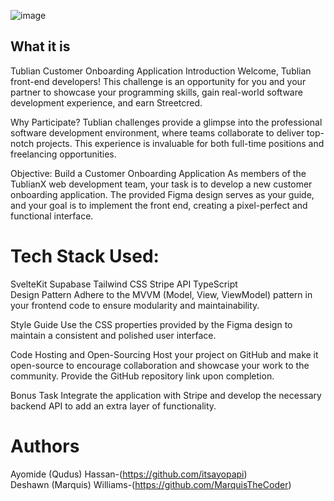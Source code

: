
![image](https://github.com/tublianchallenge/tublianchallenge/assets/104405433/2501b491-c607-4983-a5de-811b9984045b)


## What it is

Tublian Customer Onboarding Application
Introduction
Welcome, Tublian front-end developers! This challenge is an opportunity for you and your partner to showcase your programming skills, gain real-world software development experience, and earn Streetcred.

Why Participate?
Tublian challenges provide a glimpse into the professional software development environment, where teams collaborate to deliver top-notch projects. This experience is invaluable for both full-time positions and freelancing opportunities.

Objective: Build a Customer Onboarding Application
As members of the TublianX web development team, your task is to develop a new customer onboarding application. The provided Figma design serves as your guide, and your goal is to implement the front end, creating a pixel-perfect and functional interface.

# Tech Stack Used:

SvelteKit
Supabase
Tailwind CSS
Stripe API
TypeScript
<br>
Design Pattern
Adhere to the MVVM (Model, View, ViewModel) pattern in your frontend code to ensure modularity and maintainability.

Style Guide
Use the CSS properties provided by the Figma design to maintain a consistent and polished user interface.

Code Hosting and Open-Sourcing
Host your project on GitHub and make it open-source to encourage collaboration and showcase your work to the community. Provide the GitHub repository link upon completion.

Bonus Task
Integrate the application with Stripe and develop the necessary backend API to add an extra layer of functionality.

# Authors

Ayomide (Qudus) Hassan-(https://github.com/itsayopapi)
<br>
Deshawn (Marquis) Williams-(https://github.com/MarquisTheCoder)

